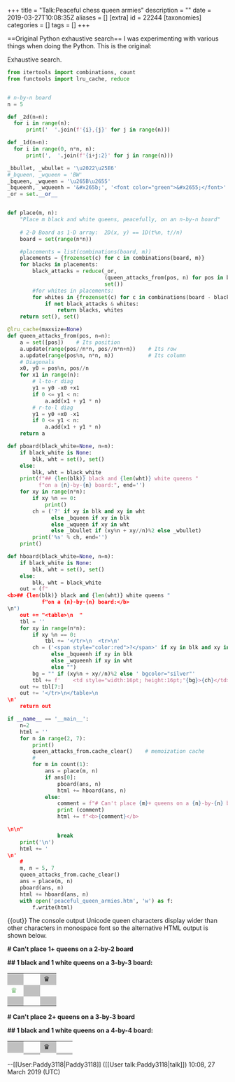 +++
title = "Talk:Peaceful chess queen armies"
description = ""
date = 2019-03-27T10:08:35Z
aliases = []
[extra]
id = 22244
[taxonomies]
categories = []
tags = []
+++

==Original Python exhaustive search==
I was experimenting with various things when doing the Python.
This is the original:

Exhaustive search.

```python
from itertools import combinations, count
from functools import lru_cache, reduce


# n-by-n board
n = 5

def _2d(n=n):
  for i in range(n):
      print('  '.join(f'{i},{j}' for j in range(n)))

def _1d(n=n):
  for i in range(0, n*n, n):
      print(',  '.join(f'{i+j:2}' for j in range(n)))

_bbullet, _wbullet = '\u2022\u25E6'
#_bqueen, _wqueen = 'BW'
_bqueen, _wqueen = '\u265B\u2655'
_bqueenh, _wqueenh = '&#x265b;', '<font color="green">&#x2655;</font>'
_or = set.__or__


def place(m, n):
    "Place m black and white queens, peacefully, on an n-by-n board"
    
    # 2-D Board as 1-D array:  2D(x, y) == 1D(t%n, t//n)
    board = set(range(n*n))

    #placements = list(combinations(board, m))
    placements = {frozenset(c) for c in combinations(board, m)}
    for blacks in placements:
        black_attacks = reduce(_or, 
                               (queen_attacks_from(pos, n) for pos in blacks), 
                               set())
        #for whites in placements:
        for whites in {frozenset(c) for c in combinations(board - black_attacks, m)}:
            if not black_attacks & whites:
                return blacks, whites
    return set(), set()

@lru_cache(maxsize=None)
def queen_attacks_from(pos, n=n):
    a = set([pos])    # Its position
    a.update(range(pos//n*n, pos//n*n+n))    # Its row
    a.update(range(pos%n, n*n, n))           # Its column
    # Diagonals
    x0, y0 = pos%n, pos//n
    for x1 in range(n):
        # l-to-r diag
        y1 = y0 -x0 +x1
        if 0 <= y1 < n: 
            a.add(x1 + y1 * n)
        # r-to-l diag
        y1 = y0 +x0 -x1
        if 0 <= y1 < n: 
            a.add(x1 + y1 * n)
    return a

def pboard(black_white=None, n=n):
    if black_white is None: 
        blk, wht = set(), set()
    else:
        blk, wht = black_white
    print(f"## {len(blk)} black and {len(wht)} white queens "
          f"on a {n}-by-{n} board:", end='')
    for xy in range(n*n):
        if xy %n == 0:
            print()
        ch = ('?' if xy in blk and xy in wht 
              else _bqueen if xy in blk
              else _wqueen if xy in wht
              else _bbullet if (xy%n + xy//n)%2 else _wbullet)
        print('%s' % ch, end='')
    print()

def hboard(black_white=None, n=n):
    if black_white is None: 
        blk, wht = set(), set()
    else:
        blk, wht = black_white
    out = (f"
<b>## {len(blk)} black and {len(wht)} white queens "
           f"on a {n}-by-{n} board:</b>
\n")
    out += "<table>\n  "
    tbl = ''
    for xy in range(n*n):
        if xy %n == 0:
            tbl += '</tr>\n  <tr>\n'
        ch = ('<span style="color:red">?</span>' if xy in blk and xy in wht 
              else _bqueenh if xy in blk
              else _wqueenh if xy in wht
              else "")
        bg = "" if (xy%n + xy//n)%2 else ' bgcolor="silver"'
        tbl += f'    <td style="width:16pt; height:16pt;"{bg}>{ch}</td>\n'
    out += tbl[7:]
    out += '</tr>\n</table>\n
\n'
    return out

if __name__ == '__main__':
    n=2
    html = ''
    for n in range(2, 7):
        print()
        queen_attacks_from.cache_clear()    # memoization cache
        #
        for m in count(1):
            ans = place(m, n)
            if ans[0]:
                pboard(ans, n)
                html += hboard(ans, n)
            else:
                comment = f"# Can't place {m}+ queens on a {n}-by-{n} board"
                print (comment)
                html += f"<b>{comment}</b>

\n\n"
                break
    print('\n')
    html += '
\n'
    #
    m, n = 5, 7
    queen_attacks_from.cache_clear()
    ans = place(m, n)
    pboard(ans, n)    
    html += hboard(ans, n)
    with open('peaceful_queen_armies.htm', 'w') as f:
        f.write(html)
```


{{out}}
The console output Unicode queen characters display wider than other characters in monospace font so the alternative HTML output is shown below.

<div style="overflow:scroll; height:250px;">
<b># Can't place 1+ queens on a 2-by-2 board</b>




<b>## 1 black and 1 white queens on a 3-by-3 board:</b>

<table>
   <tr>
    <td style="width:16pt; height:16pt;" bgcolor="silver"></td>
    <td style="width:16pt; height:16pt;"></td>
    <td style="width:16pt; height:16pt;" bgcolor="silver">&#x265b;</td>
</tr>
  <tr>
    <td style="width:16pt; height:16pt;"><font color="green">&#x2655;</font></td>
    <td style="width:16pt; height:16pt;" bgcolor="silver"></td>
    <td style="width:16pt; height:16pt;"></td>
</tr>
  <tr>
    <td style="width:16pt; height:16pt;" bgcolor="silver"></td>
    <td style="width:16pt; height:16pt;"></td>
    <td style="width:16pt; height:16pt;" bgcolor="silver"></td>
</tr>
</table>


<b># Can't place 2+ queens on a 3-by-3 board</b>




<b>## 1 black and 1 white queens on a 4-by-4 board:</b>

<table>
   <tr>
    <td style="width:16pt; height:16pt;" bgcolor="silver"></td>
    <td style="width:16pt; height:16pt;"></td>
    <td style="width:16pt; height:16pt;" bgcolor="silver">&#x265b;</td>
    <td style="width:16pt; height:16pt;"></td>
</tr>
  <tr>
    <td style="width:16pt; height:16pt;"></td>
    <td style="width:16pt; height:16pt;" bgcolor="silver"></td>
    <td style="width:16pt; height:16pt;"></td>
    <td style="width:16pt; height:16pt;" bgcolor="silver"></td>
</tr>
  <tr>
    <td style="width:16pt; height:16pt;" bgcolor="silver"></td>
    <td style="width:16pt; height:16pt;"></td>
    <td style="width:16pt; height:16pt;" bgcolor="silver"></td>
    <td style="width:16pt; height:16pt;"><font color="green">&#x2655;</font></td>
</tr>
  <tr>
    <td style="width:16pt; height:16pt;"></td>
    <td style="width:16pt; height:16pt;" bgcolor="silver"></td>
    <td style="width:16pt; height:16pt;"></td>
    <td style="width:16pt; height:16pt;" bgcolor="silver"></td>
</tr>
</table>



<b>## 2 black and 2 white queens on a 4-by-4 board:</b>

<table>
   <tr>
    <td style="width:16pt; height:16pt;" bgcolor="silver"></td>
    <td style="width:16pt; height:16pt;"></td>
    <td style="width:16pt; height:16pt;" bgcolor="silver">&#x265b;</td>
    <td style="width:16pt; height:16pt;">&#x265b;</td>
</tr>
  <tr>
    <td style="width:16pt; height:16pt;"><font color="green">&#x2655;</font></td>
    <td style="width:16pt; height:16pt;" bgcolor="silver"></td>
    <td style="width:16pt; height:16pt;"></td>
    <td style="width:16pt; height:16pt;" bgcolor="silver"></td>
</tr>
  <tr>
    <td style="width:16pt; height:16pt;" bgcolor="silver"></td>
    <td style="width:16pt; height:16pt;"></td>
    <td style="width:16pt; height:16pt;" bgcolor="silver"></td>
    <td style="width:16pt; height:16pt;"></td>
</tr>
  <tr>
    <td style="width:16pt; height:16pt;"></td>
    <td style="width:16pt; height:16pt;" bgcolor="silver"><font color="green">&#x2655;</font></td>
    <td style="width:16pt; height:16pt;"></td>
    <td style="width:16pt; height:16pt;" bgcolor="silver"></td>
</tr>
</table>


<b># Can't place 3+ queens on a 4-by-4 board</b>




<b>## 1 black and 1 white queens on a 5-by-5 board:</b>

<table>
   <tr>
    <td style="width:16pt; height:16pt;" bgcolor="silver"></td>
    <td style="width:16pt; height:16pt;"></td>
    <td style="width:16pt; height:16pt;" bgcolor="silver"></td>
    <td style="width:16pt; height:16pt;"></td>
    <td style="width:16pt; height:16pt;" bgcolor="silver"></td>
</tr>
  <tr>
    <td style="width:16pt; height:16pt;"></td>
    <td style="width:16pt; height:16pt;" bgcolor="silver"></td>
    <td style="width:16pt; height:16pt;"></td>
    <td style="width:16pt; height:16pt;" bgcolor="silver"></td>
    <td style="width:16pt; height:16pt;"></td>
</tr>
  <tr>
    <td style="width:16pt; height:16pt;" bgcolor="silver">&#x265b;</td>
    <td style="width:16pt; height:16pt;"></td>
    <td style="width:16pt; height:16pt;" bgcolor="silver"></td>
    <td style="width:16pt; height:16pt;"></td>
    <td style="width:16pt; height:16pt;" bgcolor="silver"></td>
</tr>
  <tr>
    <td style="width:16pt; height:16pt;"></td>
    <td style="width:16pt; height:16pt;" bgcolor="silver"></td>
    <td style="width:16pt; height:16pt;"></td>
    <td style="width:16pt; height:16pt;" bgcolor="silver"></td>
    <td style="width:16pt; height:16pt;"></td>
</tr>
  <tr>
    <td style="width:16pt; height:16pt;" bgcolor="silver"></td>
    <td style="width:16pt; height:16pt;"></td>
    <td style="width:16pt; height:16pt;" bgcolor="silver"></td>
    <td style="width:16pt; height:16pt;"><font color="green">&#x2655;</font></td>
    <td style="width:16pt; height:16pt;" bgcolor="silver"></td>
</tr>
</table>



<b>## 2 black and 2 white queens on a 5-by-5 board:</b>

<table>
   <tr>
    <td style="width:16pt; height:16pt;" bgcolor="silver"></td>
    <td style="width:16pt; height:16pt;"></td>
    <td style="width:16pt; height:16pt;" bgcolor="silver">&#x265b;</td>
    <td style="width:16pt; height:16pt;"></td>
    <td style="width:16pt; height:16pt;" bgcolor="silver"></td>
</tr>
  <tr>
    <td style="width:16pt; height:16pt;"></td>
    <td style="width:16pt; height:16pt;" bgcolor="silver"></td>
    <td style="width:16pt; height:16pt;"></td>
    <td style="width:16pt; height:16pt;" bgcolor="silver">&#x265b;</td>
    <td style="width:16pt; height:16pt;"></td>
</tr>
  <tr>
    <td style="width:16pt; height:16pt;" bgcolor="silver"></td>
    <td style="width:16pt; height:16pt;"><font color="green">&#x2655;</font></td>
    <td style="width:16pt; height:16pt;" bgcolor="silver"></td>
    <td style="width:16pt; height:16pt;"></td>
    <td style="width:16pt; height:16pt;" bgcolor="silver"></td>
</tr>
  <tr>
    <td style="width:16pt; height:16pt;"></td>
    <td style="width:16pt; height:16pt;" bgcolor="silver"></td>
    <td style="width:16pt; height:16pt;"></td>
    <td style="width:16pt; height:16pt;" bgcolor="silver"></td>
    <td style="width:16pt; height:16pt;"></td>
</tr>
  <tr>
    <td style="width:16pt; height:16pt;" bgcolor="silver"></td>
    <td style="width:16pt; height:16pt;"></td>
    <td style="width:16pt; height:16pt;" bgcolor="silver"></td>
    <td style="width:16pt; height:16pt;"></td>
    <td style="width:16pt; height:16pt;" bgcolor="silver"><font color="green">&#x2655;</font></td>
</tr>
</table>



<b>## 3 black and 3 white queens on a 5-by-5 board:</b>

<table>
   <tr>
    <td style="width:16pt; height:16pt;" bgcolor="silver"></td>
    <td style="width:16pt; height:16pt;"></td>
    <td style="width:16pt; height:16pt;" bgcolor="silver"></td>
    <td style="width:16pt; height:16pt;"><font color="green">&#x2655;</font></td>
    <td style="width:16pt; height:16pt;" bgcolor="silver"><font color="green">&#x2655;</font></td>
</tr>
  <tr>
    <td style="width:16pt; height:16pt;"></td>
    <td style="width:16pt; height:16pt;" bgcolor="silver"></td>
    <td style="width:16pt; height:16pt;"></td>
    <td style="width:16pt; height:16pt;" bgcolor="silver"></td>
    <td style="width:16pt; height:16pt;"></td>
</tr>
  <tr>
    <td style="width:16pt; height:16pt;" bgcolor="silver">&#x265b;</td>
    <td style="width:16pt; height:16pt;"></td>
    <td style="width:16pt; height:16pt;" bgcolor="silver"></td>
    <td style="width:16pt; height:16pt;"></td>
    <td style="width:16pt; height:16pt;" bgcolor="silver"></td>
</tr>
  <tr>
    <td style="width:16pt; height:16pt;"></td>
    <td style="width:16pt; height:16pt;" bgcolor="silver"></td>
    <td style="width:16pt; height:16pt;"></td>
    <td style="width:16pt; height:16pt;" bgcolor="silver"></td>
    <td style="width:16pt; height:16pt;"><font color="green">&#x2655;</font></td>
</tr>
  <tr>
    <td style="width:16pt; height:16pt;" bgcolor="silver"></td>
    <td style="width:16pt; height:16pt;">&#x265b;</td>
    <td style="width:16pt; height:16pt;" bgcolor="silver">&#x265b;</td>
    <td style="width:16pt; height:16pt;"></td>
    <td style="width:16pt; height:16pt;" bgcolor="silver"></td>
</tr>
</table>



<b>## 4 black and 4 white queens on a 5-by-5 board:</b>

<table>
   <tr>
    <td style="width:16pt; height:16pt;" bgcolor="silver"></td>
    <td style="width:16pt; height:16pt;"><font color="green">&#x2655;</font></td>
    <td style="width:16pt; height:16pt;" bgcolor="silver"></td>
    <td style="width:16pt; height:16pt;"><font color="green">&#x2655;</font></td>
    <td style="width:16pt; height:16pt;" bgcolor="silver"></td>
</tr>
  <tr>
    <td style="width:16pt; height:16pt;"></td>
    <td style="width:16pt; height:16pt;" bgcolor="silver"></td>
    <td style="width:16pt; height:16pt;"></td>
    <td style="width:16pt; height:16pt;" bgcolor="silver"></td>
    <td style="width:16pt; height:16pt;"><font color="green">&#x2655;</font></td>
</tr>
  <tr>
    <td style="width:16pt; height:16pt;" bgcolor="silver">&#x265b;</td>
    <td style="width:16pt; height:16pt;"></td>
    <td style="width:16pt; height:16pt;" bgcolor="silver">&#x265b;</td>
    <td style="width:16pt; height:16pt;"></td>
    <td style="width:16pt; height:16pt;" bgcolor="silver"></td>
</tr>
  <tr>
    <td style="width:16pt; height:16pt;"></td>
    <td style="width:16pt; height:16pt;" bgcolor="silver"></td>
    <td style="width:16pt; height:16pt;"></td>
    <td style="width:16pt; height:16pt;" bgcolor="silver"></td>
    <td style="width:16pt; height:16pt;"><font color="green">&#x2655;</font></td>
</tr>
  <tr>
    <td style="width:16pt; height:16pt;" bgcolor="silver">&#x265b;</td>
    <td style="width:16pt; height:16pt;"></td>
    <td style="width:16pt; height:16pt;" bgcolor="silver">&#x265b;</td>
    <td style="width:16pt; height:16pt;"></td>
    <td style="width:16pt; height:16pt;" bgcolor="silver"></td>
</tr>
</table>


<b># Can't place 5+ queens on a 5-by-5 board</b>




<b>## 1 black and 1 white queens on a 6-by-6 board:</b>

<table>
   <tr>
    <td style="width:16pt; height:16pt;" bgcolor="silver"></td>
    <td style="width:16pt; height:16pt;"></td>
    <td style="width:16pt; height:16pt;" bgcolor="silver"></td>
    <td style="width:16pt; height:16pt;"></td>
    <td style="width:16pt; height:16pt;" bgcolor="silver"></td>
    <td style="width:16pt; height:16pt;"></td>
</tr>
  <tr>
    <td style="width:16pt; height:16pt;"></td>
    <td style="width:16pt; height:16pt;" bgcolor="silver"></td>
    <td style="width:16pt; height:16pt;"></td>
    <td style="width:16pt; height:16pt;" bgcolor="silver"></td>
    <td style="width:16pt; height:16pt;"></td>
    <td style="width:16pt; height:16pt;" bgcolor="silver"></td>
</tr>
  <tr>
    <td style="width:16pt; height:16pt;" bgcolor="silver"></td>
    <td style="width:16pt; height:16pt;"></td>
    <td style="width:16pt; height:16pt;" bgcolor="silver"></td>
    <td style="width:16pt; height:16pt;"></td>
    <td style="width:16pt; height:16pt;" bgcolor="silver"></td>
    <td style="width:16pt; height:16pt;"></td>
</tr>
  <tr>
    <td style="width:16pt; height:16pt;"></td>
    <td style="width:16pt; height:16pt;" bgcolor="silver"></td>
    <td style="width:16pt; height:16pt;"></td>
    <td style="width:16pt; height:16pt;" bgcolor="silver"></td>
    <td style="width:16pt; height:16pt;"></td>
    <td style="width:16pt; height:16pt;" bgcolor="silver"></td>
</tr>
  <tr>
    <td style="width:16pt; height:16pt;" bgcolor="silver"></td>
    <td style="width:16pt; height:16pt;"></td>
    <td style="width:16pt; height:16pt;" bgcolor="silver"></td>
    <td style="width:16pt; height:16pt;"></td>
    <td style="width:16pt; height:16pt;" bgcolor="silver"><font color="green">&#x2655;</font></td>
    <td style="width:16pt; height:16pt;"></td>
</tr>
  <tr>
    <td style="width:16pt; height:16pt;"></td>
    <td style="width:16pt; height:16pt;" bgcolor="silver"></td>
    <td style="width:16pt; height:16pt;">&#x265b;</td>
    <td style="width:16pt; height:16pt;" bgcolor="silver"></td>
    <td style="width:16pt; height:16pt;"></td>
    <td style="width:16pt; height:16pt;" bgcolor="silver"></td>
</tr>
</table>



<b>## 2 black and 2 white queens on a 6-by-6 board:</b>

<table>
   <tr>
    <td style="width:16pt; height:16pt;" bgcolor="silver"></td>
    <td style="width:16pt; height:16pt;"></td>
    <td style="width:16pt; height:16pt;" bgcolor="silver"></td>
    <td style="width:16pt; height:16pt;"></td>
    <td style="width:16pt; height:16pt;" bgcolor="silver">&#x265b;</td>
    <td style="width:16pt; height:16pt;"></td>
</tr>
  <tr>
    <td style="width:16pt; height:16pt;"></td>
    <td style="width:16pt; height:16pt;" bgcolor="silver"></td>
    <td style="width:16pt; height:16pt;"></td>
    <td style="width:16pt; height:16pt;" bgcolor="silver"></td>
    <td style="width:16pt; height:16pt;"></td>
    <td style="width:16pt; height:16pt;" bgcolor="silver"></td>
</tr>
  <tr>
    <td style="width:16pt; height:16pt;" bgcolor="silver"><font color="green">&#x2655;</font></td>
    <td style="width:16pt; height:16pt;"></td>
    <td style="width:16pt; height:16pt;" bgcolor="silver"></td>
    <td style="width:16pt; height:16pt;"></td>
    <td style="width:16pt; height:16pt;" bgcolor="silver"></td>
    <td style="width:16pt; height:16pt;"><font color="green">&#x2655;</font></td>
</tr>
  <tr>
    <td style="width:16pt; height:16pt;"></td>
    <td style="width:16pt; height:16pt;" bgcolor="silver"></td>
    <td style="width:16pt; height:16pt;"></td>
    <td style="width:16pt; height:16pt;" bgcolor="silver"></td>
    <td style="width:16pt; height:16pt;"></td>
    <td style="width:16pt; height:16pt;" bgcolor="silver"></td>
</tr>
  <tr>
    <td style="width:16pt; height:16pt;" bgcolor="silver"></td>
    <td style="width:16pt; height:16pt;">&#x265b;</td>
    <td style="width:16pt; height:16pt;" bgcolor="silver"></td>
    <td style="width:16pt; height:16pt;"></td>
    <td style="width:16pt; height:16pt;" bgcolor="silver"></td>
    <td style="width:16pt; height:16pt;"></td>
</tr>
  <tr>
    <td style="width:16pt; height:16pt;"></td>
    <td style="width:16pt; height:16pt;" bgcolor="silver"></td>
    <td style="width:16pt; height:16pt;"></td>
    <td style="width:16pt; height:16pt;" bgcolor="silver"></td>
    <td style="width:16pt; height:16pt;"></td>
    <td style="width:16pt; height:16pt;" bgcolor="silver"></td>
</tr>
</table>



<b>## 3 black and 3 white queens on a 6-by-6 board:</b>

<table>
   <tr>
    <td style="width:16pt; height:16pt;" bgcolor="silver"></td>
    <td style="width:16pt; height:16pt;"></td>
    <td style="width:16pt; height:16pt;" bgcolor="silver">&#x265b;</td>
    <td style="width:16pt; height:16pt;"></td>
    <td style="width:16pt; height:16pt;" bgcolor="silver"></td>
    <td style="width:16pt; height:16pt;"></td>
</tr>
  <tr>
    <td style="width:16pt; height:16pt;"></td>
    <td style="width:16pt; height:16pt;" bgcolor="silver"></td>
    <td style="width:16pt; height:16pt;"></td>
    <td style="width:16pt; height:16pt;" bgcolor="silver"></td>
    <td style="width:16pt; height:16pt;"></td>
    <td style="width:16pt; height:16pt;" bgcolor="silver"></td>
</tr>
  <tr>
    <td style="width:16pt; height:16pt;" bgcolor="silver"></td>
    <td style="width:16pt; height:16pt;"></td>
    <td style="width:16pt; height:16pt;" bgcolor="silver"></td>
    <td style="width:16pt; height:16pt;"></td>
    <td style="width:16pt; height:16pt;" bgcolor="silver"></td>
    <td style="width:16pt; height:16pt;"></td>
</tr>
  <tr>
    <td style="width:16pt; height:16pt;"></td>
    <td style="width:16pt; height:16pt;" bgcolor="silver"><font color="green">&#x2655;</font></td>
    <td style="width:16pt; height:16pt;"></td>
    <td style="width:16pt; height:16pt;" bgcolor="silver"></td>
    <td style="width:16pt; height:16pt;"></td>
    <td style="width:16pt; height:16pt;" bgcolor="silver"></td>
</tr>
  <tr>
    <td style="width:16pt; height:16pt;" bgcolor="silver"></td>
    <td style="width:16pt; height:16pt;"></td>
    <td style="width:16pt; height:16pt;" bgcolor="silver"></td>
    <td style="width:16pt; height:16pt;">&#x265b;</td>
    <td style="width:16pt; height:16pt;" bgcolor="silver"></td>
    <td style="width:16pt; height:16pt;">&#x265b;</td>
</tr>
  <tr>
    <td style="width:16pt; height:16pt;"><font color="green">&#x2655;</font></td>
    <td style="width:16pt; height:16pt;" bgcolor="silver"><font color="green">&#x2655;</font></td>
    <td style="width:16pt; height:16pt;"></td>
    <td style="width:16pt; height:16pt;" bgcolor="silver"></td>
    <td style="width:16pt; height:16pt;"></td>
    <td style="width:16pt; height:16pt;" bgcolor="silver"></td>
</tr>
</table>



<b>## 4 black and 4 white queens on a 6-by-6 board:</b>

<table>
   <tr>
    <td style="width:16pt; height:16pt;" bgcolor="silver"><font color="green">&#x2655;</font></td>
    <td style="width:16pt; height:16pt;"></td>
    <td style="width:16pt; height:16pt;" bgcolor="silver"></td>
    <td style="width:16pt; height:16pt;"></td>
    <td style="width:16pt; height:16pt;" bgcolor="silver"><font color="green">&#x2655;</font></td>
    <td style="width:16pt; height:16pt;"></td>
</tr>
  <tr>
    <td style="width:16pt; height:16pt;"></td>
    <td style="width:16pt; height:16pt;" bgcolor="silver"></td>
    <td style="width:16pt; height:16pt;">&#x265b;</td>
    <td style="width:16pt; height:16pt;" bgcolor="silver"></td>
    <td style="width:16pt; height:16pt;"></td>
    <td style="width:16pt; height:16pt;" bgcolor="silver"></td>
</tr>
  <tr>
    <td style="width:16pt; height:16pt;" bgcolor="silver"><font color="green">&#x2655;</font></td>
    <td style="width:16pt; height:16pt;"></td>
    <td style="width:16pt; height:16pt;" bgcolor="silver"></td>
    <td style="width:16pt; height:16pt;"></td>
    <td style="width:16pt; height:16pt;" bgcolor="silver"><font color="green">&#x2655;</font></td>
    <td style="width:16pt; height:16pt;"></td>
</tr>
  <tr>
    <td style="width:16pt; height:16pt;"></td>
    <td style="width:16pt; height:16pt;" bgcolor="silver"></td>
    <td style="width:16pt; height:16pt;">&#x265b;</td>
    <td style="width:16pt; height:16pt;" bgcolor="silver"></td>
    <td style="width:16pt; height:16pt;"></td>
    <td style="width:16pt; height:16pt;" bgcolor="silver"></td>
</tr>
  <tr>
    <td style="width:16pt; height:16pt;" bgcolor="silver"></td>
    <td style="width:16pt; height:16pt;"></td>
    <td style="width:16pt; height:16pt;" bgcolor="silver"></td>
    <td style="width:16pt; height:16pt;">&#x265b;</td>
    <td style="width:16pt; height:16pt;" bgcolor="silver"></td>
    <td style="width:16pt; height:16pt;"></td>
</tr>
  <tr>
    <td style="width:16pt; height:16pt;"></td>
    <td style="width:16pt; height:16pt;" bgcolor="silver"></td>
    <td style="width:16pt; height:16pt;">&#x265b;</td>
    <td style="width:16pt; height:16pt;" bgcolor="silver"></td>
    <td style="width:16pt; height:16pt;"></td>
    <td style="width:16pt; height:16pt;" bgcolor="silver"></td>
</tr>
</table>



<b>## 5 black and 5 white queens on a 6-by-6 board:</b>

<table>
   <tr>
    <td style="width:16pt; height:16pt;" bgcolor="silver">&#x265b;</td>
    <td style="width:16pt; height:16pt;"></td>
    <td style="width:16pt; height:16pt;" bgcolor="silver"></td>
    <td style="width:16pt; height:16pt;">&#x265b;</td>
    <td style="width:16pt; height:16pt;" bgcolor="silver">&#x265b;</td>
    <td style="width:16pt; height:16pt;"></td>
</tr>
  <tr>
    <td style="width:16pt; height:16pt;">&#x265b;</td>
    <td style="width:16pt; height:16pt;" bgcolor="silver"></td>
    <td style="width:16pt; height:16pt;"></td>
    <td style="width:16pt; height:16pt;" bgcolor="silver">&#x265b;</td>
    <td style="width:16pt; height:16pt;"></td>
    <td style="width:16pt; height:16pt;" bgcolor="silver"></td>
</tr>
  <tr>
    <td style="width:16pt; height:16pt;" bgcolor="silver"></td>
    <td style="width:16pt; height:16pt;"></td>
    <td style="width:16pt; height:16pt;" bgcolor="silver"></td>
    <td style="width:16pt; height:16pt;"></td>
    <td style="width:16pt; height:16pt;" bgcolor="silver"></td>
    <td style="width:16pt; height:16pt;"></td>
</tr>
  <tr>
    <td style="width:16pt; height:16pt;"></td>
    <td style="width:16pt; height:16pt;" bgcolor="silver"></td>
    <td style="width:16pt; height:16pt;"></td>
    <td style="width:16pt; height:16pt;" bgcolor="silver"></td>
    <td style="width:16pt; height:16pt;"></td>
    <td style="width:16pt; height:16pt;" bgcolor="silver"></td>
</tr>
  <tr>
    <td style="width:16pt; height:16pt;" bgcolor="silver"></td>
    <td style="width:16pt; height:16pt;"><font color="green">&#x2655;</font></td>
    <td style="width:16pt; height:16pt;" bgcolor="silver"><font color="green">&#x2655;</font></td>
    <td style="width:16pt; height:16pt;"></td>
    <td style="width:16pt; height:16pt;" bgcolor="silver"></td>
    <td style="width:16pt; height:16pt;"><font color="green">&#x2655;</font></td>
</tr>
  <tr>
    <td style="width:16pt; height:16pt;"></td>
    <td style="width:16pt; height:16pt;" bgcolor="silver"><font color="green">&#x2655;</font></td>
    <td style="width:16pt; height:16pt;"><font color="green">&#x2655;</font></td>
    <td style="width:16pt; height:16pt;" bgcolor="silver"></td>
    <td style="width:16pt; height:16pt;"></td>
    <td style="width:16pt; height:16pt;" bgcolor="silver"></td>
</tr>
</table>


<b># Can't place 6+ queens on a 6-by-6 board</b>






<b>## 5 black and 5 white queens on a 7-by-7 board:</b>

<table>
   <tr>
    <td style="width:16pt; height:16pt;" bgcolor="silver"><font color="green">&#x2655;</font></td>
    <td style="width:16pt; height:16pt;"></td>
    <td style="width:16pt; height:16pt;" bgcolor="silver"></td>
    <td style="width:16pt; height:16pt;"></td>
    <td style="width:16pt; height:16pt;" bgcolor="silver"><font color="green">&#x2655;</font></td>
    <td style="width:16pt; height:16pt;"></td>
    <td style="width:16pt; height:16pt;" bgcolor="silver"></td>
</tr>
  <tr>
    <td style="width:16pt; height:16pt;"></td>
    <td style="width:16pt; height:16pt;" bgcolor="silver"></td>
    <td style="width:16pt; height:16pt;"></td>
    <td style="width:16pt; height:16pt;" bgcolor="silver"></td>
    <td style="width:16pt; height:16pt;"></td>
    <td style="width:16pt; height:16pt;" bgcolor="silver"></td>
    <td style="width:16pt; height:16pt;">&#x265b;</td>
</tr>
  <tr>
    <td style="width:16pt; height:16pt;" bgcolor="silver"></td>
    <td style="width:16pt; height:16pt;"></td>
    <td style="width:16pt; height:16pt;" bgcolor="silver"></td>
    <td style="width:16pt; height:16pt;">&#x265b;</td>
    <td style="width:16pt; height:16pt;" bgcolor="silver"></td>
    <td style="width:16pt; height:16pt;"></td>
    <td style="width:16pt; height:16pt;" bgcolor="silver"></td>
</tr>
  <tr>
    <td style="width:16pt; height:16pt;"></td>
    <td style="width:16pt; height:16pt;" bgcolor="silver"></td>
    <td style="width:16pt; height:16pt;"></td>
    <td style="width:16pt; height:16pt;" bgcolor="silver"></td>
    <td style="width:16pt; height:16pt;"></td>
    <td style="width:16pt; height:16pt;" bgcolor="silver"></td>
    <td style="width:16pt; height:16pt;">&#x265b;</td>
</tr>
  <tr>
    <td style="width:16pt; height:16pt;" bgcolor="silver"></td>
    <td style="width:16pt; height:16pt;">&#x265b;</td>
    <td style="width:16pt; height:16pt;" bgcolor="silver"></td>
    <td style="width:16pt; height:16pt;"></td>
    <td style="width:16pt; height:16pt;" bgcolor="silver"></td>
    <td style="width:16pt; height:16pt;"></td>
    <td style="width:16pt; height:16pt;" bgcolor="silver"></td>
</tr>
  <tr>
    <td style="width:16pt; height:16pt;"></td>
    <td style="width:16pt; height:16pt;" bgcolor="silver"></td>
    <td style="width:16pt; height:16pt;">&#x265b;</td>
    <td style="width:16pt; height:16pt;" bgcolor="silver"></td>
    <td style="width:16pt; height:16pt;"></td>
    <td style="width:16pt; height:16pt;" bgcolor="silver"></td>
    <td style="width:16pt; height:16pt;"></td>
</tr>
  <tr>
    <td style="width:16pt; height:16pt;" bgcolor="silver"><font color="green">&#x2655;</font></td>
    <td style="width:16pt; height:16pt;"></td>
    <td style="width:16pt; height:16pt;" bgcolor="silver"></td>
    <td style="width:16pt; height:16pt;"></td>
    <td style="width:16pt; height:16pt;" bgcolor="silver"><font color="green">&#x2655;</font></td>
    <td style="width:16pt; height:16pt;"><font color="green">&#x2655;</font></td>
    <td style="width:16pt; height:16pt;" bgcolor="silver"></td>
</tr>
</table>


</div>

--[[User:Paddy3118|Paddy3118]] ([[User talk:Paddy3118|talk]]) 10:08, 27 March 2019 (UTC)
